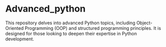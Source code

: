 # Advanced_python
This repository delves into advanced Python topics, including Object-Oriented Programming (OOP) and structured programming principles. It is designed for those looking to deepen their expertise in Python development.
